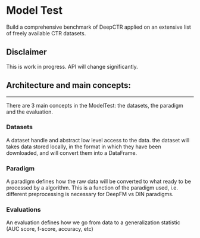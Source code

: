 # Model Test

Build a comprehensive benchmark of DeepCTR applied on an extensive list of freely available CTR datasets.

## Disclaimer 
This is work in progress. API will change significantly.

## Architecture and main concepts: 
---
There are 3 main concepts in the ModelTest: the datasets, the paradigm and the evaluation. 

### Datasets
A dataset handle and abstract low level access to the data. the dataset will takes data stored locally, in the format in which they have been downloaded, and will convert them into a DataFrame. 

### Paradigm
A paradigm defines how the raw data will be converted to what ready to be processed by a algorithm. This is a function of the paradigm used, i.e. different preprocessing is necessary for DeepFM vs DIN paradigms.

### Evaluations
An evaluation defines how we go from data to a generalization statistic (AUC score, f-score, accuracy, etc) 
